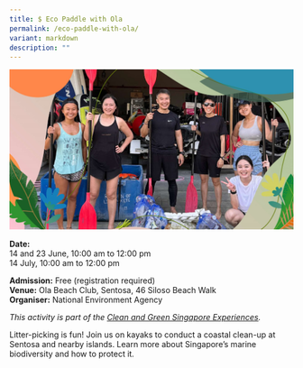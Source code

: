 ```yaml
---
title: $ Eco Paddle with Ola
permalink: /eco-paddle-with-ola/
variant: markdown
description: ""
---
```

![Eco Paddle with OLA](/images/Initiatives/Eco_Paddle_with_OLA.jpg)

**Date:** <br>
14 and 23 June, 10:00 am to 12:00 pm<br>
14 July, 10:00 am to 12:00 pm<br>

**Admission:** Free (registration required) <br>
**Venue:** Ola Beach Club, Sentosa, 46 Siloso Beach Walk<br>
**Organiser:** National Environment Agency

*This activity is part of the [Clean and Green Singapore Experiences](https://www.cgs.gov.sg/cgs-experiences).*

Litter-picking is fun! Join us on kayaks to conduct a coastal clean-up at Sentosa and nearby islands. Learn more about Singapore’s marine biodiversity and how to protect it.

<a class="btn-link" target="_blank" href="https://www.eventbrite.sg/e/eco-paddle-with-ola-ocean-clean-up-tickets-909441402717">
	<img src="/images/gogreensg_website-32.png">
</a>

<style>
	.btn-link {
		display: none;
	}
	a.btn-link[target="_blank"]:after {
	display: none;
}
	.btn-link > img {
		width: 100%;
	}
</style>